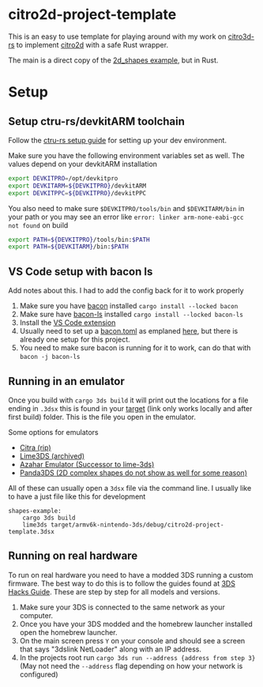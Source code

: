 # citro2d-project-template
This is an easy to use template for playing around with my work on [citro3d-rs](https://github.com/fatfingers23/citro3d-rs) to implement [citro2d](https://github.com/devkitPro/citro2d) with a safe Rust wrapper.

The main is a direct copy of the [2d_shapes example](https://github.com/devkitPro/3ds-examples/tree/master/graphics/gpu/2d_shapes), but in Rust.

# Setup

## Setup ctru-rs/devkitARM toolchain
Follow the [ctru-rs setup guide](https://github.com/rust3ds/ctru-rs/wiki/Getting-Started) for setting up your dev environment.

Make sure you have the following environment variables set as well. The values depend on your devkitARM installation
```bash
export DEVKITPRO=/opt/devkitpro
export DEVKITARM=${DEVKITPRO}/devkitARM
export DEVKITPPC=${DEVKITPRO}/devkitPPC
```
You also need to make sure `$DEVKITPRO/tools/bin` and `$DEVKITARM/bin` in your path or you may see an error like `error: linker arm-none-eabi-gcc not found` on build
```bash
export PATH=${DEVKITPRO}/tools/bin:$PATH
export PATH=${DEVKITARM}/bin:$PATH

```


## VS Code setup with bacon ls

Add notes about this. I had to add the config back for it to work properly

1. Make sure you have [bacon](https://github.com/Canop/bacon) installed `cargo install --locked bacon`
2. Make sure have [bacon-ls](https://github.com/crisidev/bacon-ls) installed `cargo install --locked bacon-ls`
3. Install the [VS Code extension](https://marketplace.visualstudio.com/items?itemName=MatteoBigoi.bacon-ls-vscode)
4. Usually need to set up a [bacon.toml](./bacon.toml) as emplaned [here](https://github.com/crisidev/bacon-ls?tab=readme-ov-file#configuration), but there is already one setup for this project.
5. You need to make sure bacon is running for it to work, can do that with `bacon -j bacon-ls`

## Running in an emulator
Once you build with `cargo 3ds build` it will print out the locations for a file ending in `.3dsx` this is found in your [target](./target/armv6k-nintendo-3ds/debug/) (link only works locally and after first build) folder. This is the file you open in the emulator.

Some options for emulators
* [Citra (rip)](https://citra-emulator.com/)
* [Lime3DS (archived)](https://github.com/Lime3DS/lime3ds-archive)
* [Azahar Emulator (Successor to lime-3ds)](https://github.com/azahar-emu/azahar)
* [Panda3DS (2D complex shapes do not show as well for some reason)](https://panda3ds.com/)

All of these can usually open a `3dsx` file via the command line. I usually like to have a just file like this for development
```justfile
shapes-example:
    cargo 3ds build
    lime3ds target/armv6k-nintendo-3ds/debug/citro2d-project-template.3dsx 
```


## Running on real hardware
To run on real hardware you need to have a modded 3DS running a custom firmware. The best way to do this is to follow the guides found at [3DS Hacks Guide](https://3ds.hacks.guide/). These are step by step for all models and versions.

1. Make sure your 3DS is connected to the same network as your computer.
2. Once you have your 3DS modded and the homebrew launcher installed open the homebrew launcher.
3. On the main screen press `Y` on your console and should see a screen that says "3dslink NetLoader" along with an IP address.
4. In the projects root run `cargo 3ds run --address {address from step 3}`
(May not need the `--address` flag depending on how your network is configured)
